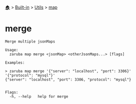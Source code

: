 <!--startTocHeader-->
[🏠](../../../README.md) > [Built-in](../../README.md) > [Utils](../README.md) > [map](README.md)
# merge
<!--endTocHeader-->

```
Merge multiple jsonMaps

Usage:
  zaruba map merge <jsonMap> <otherJsonMaps...> [flags]

Examples:

> zaruba map merge '{"server": "localhost", "port": 3306}' '{"protocol": "mysql"}'
{"server": "localhost", "port": 3306, "protocol": "mysql"}


Flags:
  -h, --help   help for merge

```

<!--startTocSubtopic-->
<!--endTocSubtopic-->